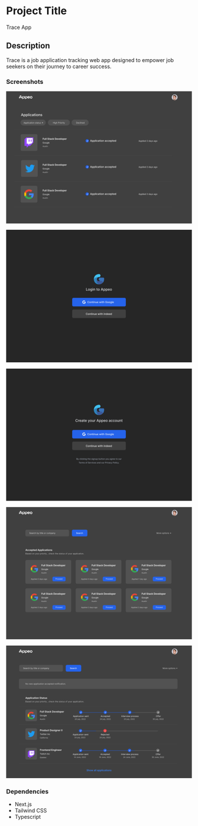 # Project Title

Trace App

## Description

Trace is a job application tracking web app designed to empower job seekers on their journey to career success.

### Screenshots

![Main page interface](/public/assets//Main.png?raw=true "Main page")

![Login page UI](/public/assets/Login.png?raw=true "Login page")

![Create Account page UI](/public/assets/Create-Account.png?raw=true "Create Account page")

![Application Status UI](/public/assets/Application-status-with-notifications.png?raw=true "Application Status")


![Application Status w/o notifcations UI](/public/assets/Application-status-without-notifications.png?raw=true "Application Status w/o notifcations")


### Dependencies

* Next.js 
* Tailwind CSS
* Typescript




